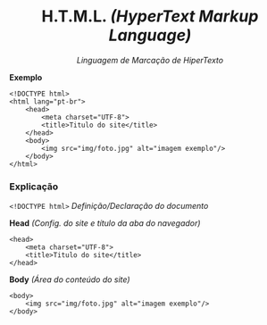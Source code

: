 <h1 align="center">H.T.M.L. <i>(HyperText Markup Language)</i></h1>
<p align="center"><i>Linguagem de Marcação de HiperTexto</i></p>

**Exemplo**
```
<!DOCTYPE html>
<html lang="pt-br">
    <head>
        <meta charset="UTF-8">
        <title>Titulo do site</title>
    </head>
    <body>
        <img src="img/foto.jpg" alt="imagem exemplo"/>
    </body>
</html>
```
### Explicação
`<!DOCTYPE html>` _Definição/Declaração do documento_

**Head** _(Config. do site e título da aba do navegador)_
```
<head>
    <meta charset="UTF-8">
    <title>Titulo do site</title>
</head>
```

**Body** _(Área do conteúdo do site)_
```
<body>
    <img src="img/foto.jpg" alt="imagem exemplo"/>
</body>
```
